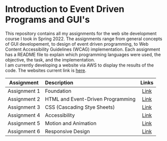 # Introduction to Event Driven Programs and GUI's
This repository contains all my assignments for the web site development course I took in Spring 2022. The assignments range from general concepts of GUI developement, to design of event driven programming, to Web Content Accessibility Guidelines (WCAG) implementation. Each assignment has a README file to explain which programming languages were used, the objective, the task, and the implementation.\
I am currently developing a website via AWS to display the results of the code. The websites current link is [here](http://mainbucket.prettywoman.s3-website-us-east-1.amazonaws.com/projects.html).


| Assignment | Description | Links |
|:----------:|:-----------|:--------------------------------:|
| Assignment 1 | Foundation | [Link](./assignment_1/README.md) |
| Assignment 2 | HTML and Event-Driven Programming | [Link](./assignment_2/README.md) |
| Assignment 3 | CSS (Cascading Stye Sheets) | [Link](./assignment_3/README.md) |
| Assignment 4 | Accessibility | [Link](./assignment_4/README.md) |
| Assignment 5 | Motion and Animation | [Link](./assignment_5/README.md) |
| Assignment 6 | Responsive Design| [Link](./assignment_6/README.md) |
